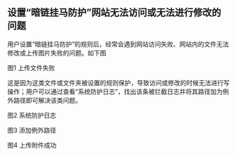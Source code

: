## 设置“暗链挂马防护”网站无法访问或无法进行修改的问题

用户设置“暗链挂马防护”的规则后，经常会遇到网站访问失败、网站内的文件无法修改或上传图片失败的问题。如下图

图1 上传文件失败

这是因为这类文件或文件夹被设置的规则保护，导致访问或修改的时候无法进行写操作；用户可以通过查看“系统防护日志”，找出该条被拦截日志并将其路径加为例外路径即可解决该类问题。

图2 系统防护日志

图3 添加例外路径

图4 上传附件成功